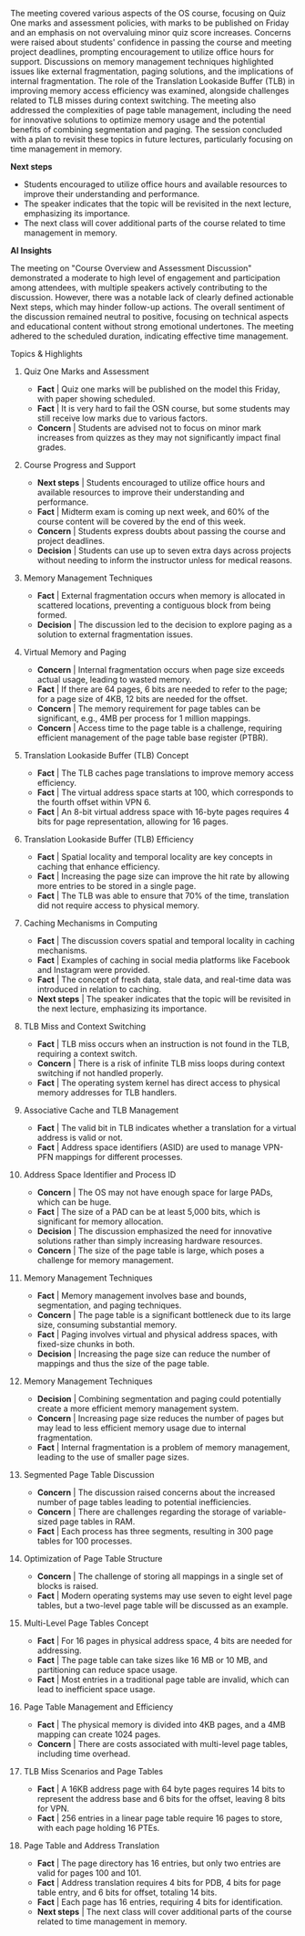 The meeting covered various aspects of the OS course, focusing on Quiz One marks
and assessment policies, with marks to be published on Friday and an emphasis on
not overvaluing minor quiz score increases. Concerns were raised about students'
confidence in passing the course and meeting project deadlines, prompting
encouragement to utilize office hours for support. Discussions on memory
management techniques highlighted issues like external fragmentation, paging
solutions, and the implications of internal fragmentation. The role of the
Translation Lookaside Buffer (TLB) in improving memory access efficiency was
examined, alongside challenges related to TLB misses during context switching.
The meeting also addressed the complexities of page table management, including
the need for innovative solutions to optimize memory usage and the potential
benefits of combining segmentation and paging. The session concluded with a plan
to revisit these topics in future lectures, particularly focusing on time
management in memory.

**Next steps**
 * Students encouraged to utilize office hours and available resources to
   improve their understanding and performance.
 * The speaker indicates that the topic will be revisited in the next lecture,
   emphasizing its importance.
 * The next class will cover additional parts of the course related to time
   management in memory.

**AI Insights** 

The meeting on "Course Overview and Assessment Discussion" demonstrated a
moderate to high level of engagement and participation among attendees, with
multiple speakers actively contributing to the discussion. However, there was a
notable lack of clearly defined actionable Next steps, which may hinder
follow-up actions. The overall sentiment of the discussion remained neutral to
positive, focusing on technical aspects and educational content without strong
emotional undertones. The meeting adhered to the scheduled duration, indicating
effective time management.

Topics & Highlights
 1.  Quiz One Marks and Assessment
     * **Fact** | Quiz one marks will be published on the model this Friday, with
       paper showing scheduled.
     * **Fact** | It is very hard to fail the OSN course, but some students may
       still receive low marks due to various factors.
     * **Concern** | Students are advised not to focus on minor mark increases from
       quizzes as they may not significantly impact final grades.
       
 2.  Course Progress and Support
     * **Next steps** | Students encouraged to utilize office hours and available
       resources to improve their understanding and performance.
     * **Fact** | Midterm exam is coming up next week, and 60% of the course content
       will be covered by the end of this week.
     * **Concern** | Students express doubts about passing the course and project
       deadlines.
     * **Decision** | Students can use up to seven extra days across projects
       without needing to inform the instructor unless for medical reasons.
       
 3.  Memory Management Techniques
     * **Fact** | External fragmentation occurs when memory is allocated in
       scattered locations, preventing a contiguous block from being formed.
     * **Decision** | The discussion led to the decision to explore paging as a
       solution to external fragmentation issues.
       
 4.  Virtual Memory and Paging
     * **Concern** | Internal fragmentation occurs when page size exceeds actual
       usage, leading to wasted memory.
     * **Fact** | If there are 64 pages, 6 bits are needed to refer to the page; for
       a page size of 4KB, 12 bits are needed for the offset.
     * **Concern** | The memory requirement for page tables can be significant,
       e.g., 4MB per process for 1 million mappings.
     * **Concern** | Access time to the page table is a challenge, requiring
       efficient management of the page table base register (PTBR).
       
 5.  Translation Lookaside Buffer (TLB) Concept
     * **Fact** | The TLB caches page translations to improve memory access
       efficiency.
     * **Fact** | The virtual address space starts at 100, which corresponds to the
       fourth offset within VPN 6.
     * **Fact** | An 8-bit virtual address space with 16-byte pages requires 4 bits
       for page representation, allowing for 16 pages.
       
 6.  Translation Lookaside Buffer (TLB) Efficiency
     * **Fact** | Spatial locality and temporal locality are key concepts in caching
       that enhance efficiency.
     * **Fact** | Increasing the page size can improve the hit rate by allowing more
       entries to be stored in a single page.
     * **Fact** | The TLB was able to ensure that 70% of the time, translation did
       not require access to physical memory.
       
 7.  Caching Mechanisms in Computing
     * **Fact** | The discussion covers spatial and temporal locality in caching
       mechanisms.
     * **Fact** | Examples of caching in social media platforms like Facebook and
       Instagram were provided.
     * **Fact** | The concept of fresh data, stale data, and real-time data was
       introduced in relation to caching.
     * **Next steps** | The speaker indicates that the topic will be revisited in
       the next lecture, emphasizing its importance.
       
 8.  TLB Miss and Context Switching
     * **Fact** | TLB miss occurs when an instruction is not found in the TLB,
       requiring a context switch.
     * **Concern** | There is a risk of infinite TLB miss loops during context
       switching if not handled properly.
     * **Fact** | The operating system kernel has direct access to physical memory
       addresses for TLB handlers.
       
 9.  Associative Cache and TLB Management
     * **Fact** | The valid bit in TLB indicates whether a translation for a virtual
       address is valid or not.
     * **Fact** | Address space identifiers (ASID) are used to manage VPN-PFN
       mappings for different processes.
       
 10. Address Space Identifier and Process ID
     * **Concern** | The OS may not have enough space for large PADs, which can be
       huge.
     * **Fact** | The size of a PAD can be at least 5,000 bits, which is significant
       for memory allocation.
     * **Decision** | The discussion emphasized the need for innovative solutions
       rather than simply increasing hardware resources.
     * **Concern** | The size of the page table is large, which poses a challenge
       for memory management.
       
 11. Memory Management Techniques
     * **Fact** | Memory management involves base and bounds, segmentation, and
       paging techniques.
     * **Concern** | The page table is a significant bottleneck due to its large
       size, consuming substantial memory.
     * **Fact** | Paging involves virtual and physical address spaces, with
       fixed-size chunks in both.
     * **Decision** | Increasing the page size can reduce the number of mappings and
       thus the size of the page table.
       
 12. Memory Management Techniques
     * **Decision** | Combining segmentation and paging could potentially create a
       more efficient memory management system.
     * **Concern** | Increasing page size reduces the number of pages but may lead
       to less efficient memory usage due to internal fragmentation.
     * **Fact** | Internal fragmentation is a problem of memory management, leading
       to the use of smaller page sizes.
       
 13. Segmented Page Table Discussion
     * **Concern** | The discussion raised concerns about the increased number of
       page tables leading to potential inefficiencies.
     * **Concern** | There are challenges regarding the storage of variable-sized
       page tables in RAM.
     * **Fact** | Each process has three segments, resulting in 300 page tables for
       100 processes.
       
 14. Optimization of Page Table Structure
     * **Concern** | The challenge of storing all mappings in a single set of blocks
       is raised.
     * **Fact** | Modern operating systems may use seven to eight level page tables,
       but a two-level page table will be discussed as an example.
       
 15. Multi-Level Page Tables Concept
     * **Fact** | For 16 pages in physical address space, 4 bits are needed for
       addressing.
     * **Fact** | The page table can take sizes like 16 MB or 10 MB, and
       partitioning can reduce space usage.
     * **Fact** | Most entries in a traditional page table are invalid, which can
       lead to inefficient space usage.
       
 16. Page Table Management and Efficiency
     * **Fact** | The physical memory is divided into 4KB pages, and a 4MB mapping
       can create 1024 pages.
     * **Concern** | There are costs associated with multi-level page tables,
       including time overhead.
       
 17. TLB Miss Scenarios and Page Tables
     * **Fact** | A 16KB address page with 64 byte pages requires 14 bits to
       represent the address base and 6 bits for the offset, leaving 8 bits for
       VPN.
     * **Fact** | 256 entries in a linear page table require 16 pages to store, with
       each page holding 16 PTEs.
       
 18. Page Table and Address Translation
     * **Fact** | The page directory has 16 entries, but only two entries are valid
       for pages 100 and 101.
     * **Fact** | Address translation requires 4 bits for PDB, 4 bits for page table
       entry, and 6 bits for offset, totaling 14 bits.
     * **Fact** | Each page has 16 entries, requiring 4 bits for identification.
     * **Next steps** | The next class will cover additional parts of the course
       related to time management in memory.
       
